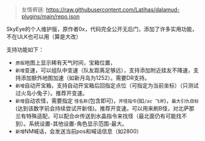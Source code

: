 > 友情裤链: https://raw.githubusercontent.com/Latihas/dalamud-plugins/main/repo.json

SkyEye的个人维护版，原作者0x，代码完全公开无后门，添加了许多实用功能，不在ULK也可以用（算是大改）

支持功能如下：

- `原版`地图上显示稀有天气时间，宝箱位置，
- `新增`变速，可以组队中变速（队友距离足够远），支持添加附近挂友不降速，支持添加额外地图加速（如新月岛为1252）。需要DR支持。
- `新增`自动开宝箱，支持自动开宝箱后回指定点位（可指定为当前坐标）（只测试过火岛小兔子）。推荐开变速。
- `新增`自动农怪，需要指定 `怪名称`(包含即可)，`开怪指令`(如`/ac 飞斧`)，`最大引仇目标`(达到该数字前会持续尝试开新怪)。推荐开变速。可以用来刷B怪，对北萨那兰有特殊适配，可以配合dr传送到水晶指令来找怪（最北面仍有可能找不到）。系统设置-其他设置-角色显示范围-最大。
- `新增`NM喊话，会发送当前pos和喊话信息（如2800）
